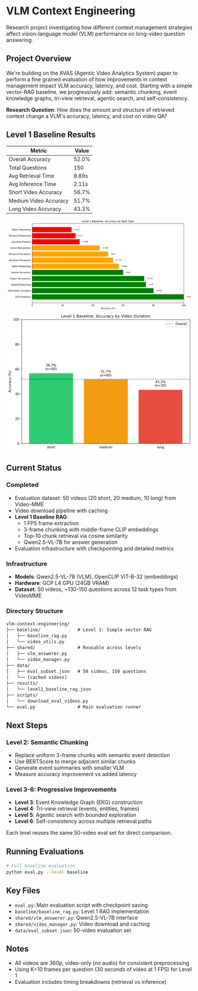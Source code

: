 # VLM Context Engineering

Research project investigating how different context management strategies affect vision-language model (VLM) performance on long-video question answering.

## Project Overview

We're building on the AVAS (Agentic Video Analytics System) paper to perform a fine grained evaluation of how improvements in context management impact VLM accuracy, latency, and cost. Starting with a simple vector-RAG baseline, we progressively add: semantic chunking, event knowledge graphs, tri-view retrieval, agentic search, and self-consistency.

**Research Question**: How does the amount and structure of retrieved context change a VLM's accuracy, latency, and cost on video QA?

## Level 1 Baseline Results

| Metric | Value |
|--------|-------|
| Overall Accuracy | 52.0% |
| Total Questions | 150 |
| Avg Retrieval Time | 8.89s |
| Avg Inference Time | 2.11s |
| Short Video Accuracy | 56.7% |
| Medium Video Accuracy | 51.7% |
| Long Video Accuracy | 43.3% |

![Task Accuracy](results/level1_task_accuracy.png)
![Duration Accuracy](results/level1_duration_accuracy.png)

## Current Status

### Completed
- Evaluation dataset: 50 videos (20 short, 20 medium, 10 long) from Video-MME
- Video download pipeline with caching
- **Level 1 Baseline RAG**: 
  - 1 FPS frame extraction
  - 3-frame chunking with middle-frame CLIP embeddings
  - Top-10 chunk retrieval via cosine similarity
  - Qwen2.5-VL-7B for answer generation
- Evaluation infrastructure with checkpointing and detailed metrics

### Infrastructure
- **Models**: Qwen2.5-VL-7B (VLM), OpenCLIP ViT-B-32 (embeddings)
- **Hardware**: GCP L4 GPU (24GB VRAM)
- **Dataset**: 50 videos, ~130-150 questions across 12 task types from VideoMME

### Directory Structure
```
vlm-context-engineering/
├── baseline/              # Level 1: Simple vector RAG
│   ├── baseline_rag.py
│   └── video_utils.py
├── shared/                # Reusable across levels
│   ├── vlm_answerer.py
│   └── video_manager.py
├── data/
│   ├── eval_subset.json   # 50 videos, 150 questions
│   └── [cached videos]
├── results/
│   └── level1_baseline_rag.json
├── scripts/
│   └── download_eval_videos.py
└── eval.py                # Main evaluation runner
```

## Next Steps

### Level 2: Semantic Chunking
- Replace uniform 3-frame chunks with semantic event detection
- Use BERTScore to merge adjacent similar chunks
- Generate event summaries with smaller VLM
- Measure accuracy improvement vs added latency

### Level 3-6: Progressive Improvements
- **Level 3**: Event Knowledge Graph (EKG) construction
- **Level 4**: Tri-view retrieval (events, entities, frames)
- **Level 5**: Agentic search with bounded exploration
- **Level 6**: Self-consistency across multiple retrieval paths

Each level reuses the same 50-video eval set for direct comparison.

## Running Evaluations
```bash
# Full baseline evaluation
python eval.py --level baseline
```

## Key Files

- `eval.py`: Main evaluation script with checkpoint saving
- `baseline/baseline_rag.py`: Level 1 RAG implementation
- `shared/vlm_answerer.py`: Qwen2.5-VL-7B interface
- `shared/video_manager.py`: Video download and caching
- `data/eval_subset.json`: 50-video evaluation set

## Notes

- All videos are 360p, video-only (no audio) for consistent preprocessing
- Using K=10 frames per question (30 seconds of video at 1 FPS) for Level 1
- Evaluation includes timing breakdowns (retrieval vs inference)